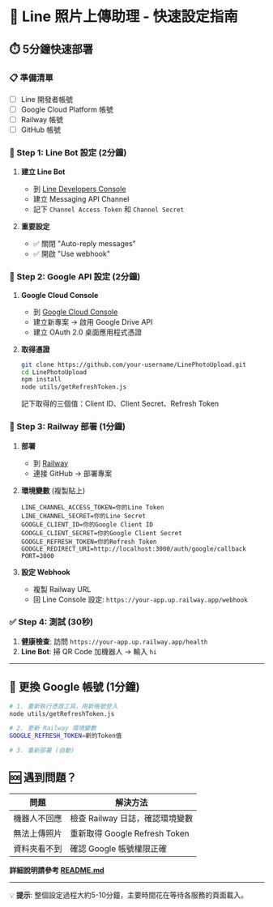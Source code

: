# 🚀 Line 照片上傳助理 - 快速設定指南

## ⏱️ 5分鐘快速部署

### 📋 準備清單
- [ ] Line 開發者帳號
- [ ] Google Cloud Platform 帳號
- [ ] Railway 帳號
- [ ] GitHub 帳號

### 🎯 Step 1: Line Bot 設定 (2分鐘)

1. **建立 Line Bot**
   - 到 [Line Developers Console](https://developers.line.biz/console/)
   - 建立 Messaging API Channel
   - 記下 `Channel Access Token` 和 `Channel Secret`

2. **重要設定**
   - ✅ 關閉 "Auto-reply messages"
   - ✅ 開啟 "Use webhook"

### 🔑 Step 2: Google API 設定 (2分鐘)

1. **Google Cloud Console**
   - 到 [Google Cloud Console](https://console.cloud.google.com/)
   - 建立新專案 → 啟用 Google Drive API
   - 建立 OAuth 2.0 桌面應用程式憑證

2. **取得憑證**
   ```bash
   git clone https://github.com/your-username/LinePhotoUpload.git
   cd LinePhotoUpload
   npm install
   node utils/getRefreshToken.js
   ```
   記下取得的三個值：Client ID、Client Secret、Refresh Token

### 🚂 Step 3: Railway 部署 (1分鐘)

1. **部署**
   - 到 [Railway](https://railway.app/)
   - 連接 GitHub → 部署專案

2. **環境變數** (複製貼上)
   ```
   LINE_CHANNEL_ACCESS_TOKEN=你的Line Token
   LINE_CHANNEL_SECRET=你的Line Secret
   GOOGLE_CLIENT_ID=你的Google Client ID
   GOOGLE_CLIENT_SECRET=你的Google Client Secret
   GOOGLE_REFRESH_TOKEN=你的Refresh Token
   GOOGLE_REDIRECT_URI=http://localhost:3000/auth/google/callback
   PORT=3000
   ```

3. **設定 Webhook**
   - 複製 Railway URL
   - 回 Line Console 設定: `https://your-app.up.railway.app/webhook`

### ✅ Step 4: 測試 (30秒)

1. **健康檢查**: 訪問 `https://your-app.up.railway.app/health`
2. **Line Bot**: 掃 QR Code 加機器人 → 輸入 `hi`

---

## 🔄 更換 Google 帳號 (1分鐘)

```bash
# 1. 重新執行憑證工具，用新帳號登入
node utils/getRefreshToken.js

# 2. 更新 Railway 環境變數
GOOGLE_REFRESH_TOKEN=新的Token值

# 3. 重新部署 (自動)
```

## 🆘 遇到問題？

| 問題 | 解決方法 |
|------|----------|
| 機器人不回應 | 檢查 Railway 日誌，確認環境變數 |
| 無法上傳照片 | 重新取得 Google Refresh Token |
| 資料夾看不到 | 確認 Google 帳號權限正確 |

**詳細說明請參考 [README.md](./README.md)**

---

💡 **提示**: 整個設定過程大約5-10分鐘，主要時間花在等待各服務的頁面載入。
